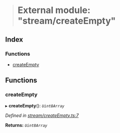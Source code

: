 > # External module: "stream/createEmpty"

## Index

### Functions

* [createEmpty](_stream_createempty_.md#createempty)

## Functions

###  createEmpty

▸ **createEmpty**(): *`Uint8Array`*

*Defined in [stream/createEmpty.ts:7](https://github.com/polkadot-js/common/blob/aab3ed5/packages/trie-codec/src/stream/createEmpty.ts#L7)*

**Returns:** *`Uint8Array`*